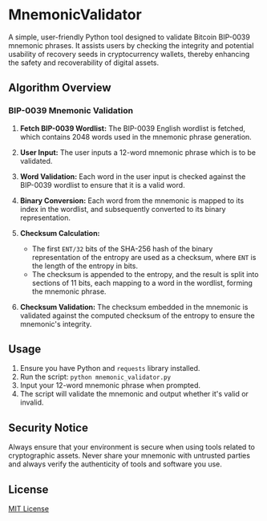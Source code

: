 # MnemonicValidator

A simple, user-friendly Python tool designed to validate Bitcoin BIP-0039 mnemonic phrases. It assists users by checking the integrity and potential usability of recovery seeds in cryptocurrency wallets, thereby enhancing the safety and recoverability of digital assets.

## Algorithm Overview

### BIP-0039 Mnemonic Validation

1. **Fetch BIP-0039 Wordlist:**
   The BIP-0039 English wordlist is fetched, which contains 2048 words used in the mnemonic phrase generation.

2. **User Input:**
   The user inputs a 12-word mnemonic phrase which is to be validated.

3. **Word Validation:**
   Each word in the user input is checked against the BIP-0039 wordlist to ensure that it is a valid word.

4. **Binary Conversion:**
   Each word from the mnemonic is mapped to its index in the wordlist, and subsequently converted to its binary representation.

5. **Checksum Calculation:**
   - The first `ENT/32` bits of the SHA-256 hash of the binary representation of the entropy are used as a checksum, where `ENT` is the length of the entropy in bits.
   - The checksum is appended to the entropy, and the result is split into sections of 11 bits, each mapping to a word in the wordlist, forming the mnemonic phrase.

6. **Checksum Validation:**
   The checksum embedded in the mnemonic is validated against the computed checksum of the entropy to ensure the mnemonic's integrity.

## Usage

1. Ensure you have Python and `requests` library installed.
2. Run the script: `python mnemonic_validator.py`
3. Input your 12-word mnemonic phrase when prompted.
4. The script will validate the mnemonic and output whether it's valid or invalid.

## Security Notice

Always ensure that your environment is secure when using tools related to cryptographic assets. Never share your mnemonic with untrusted parties and always verify the authenticity of tools and software you use.

## License

[MIT License](LICENSE)

